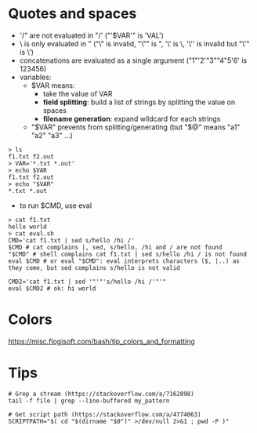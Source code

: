 # Quotes and spaces
* '/" are not evaluated in "/' ("'$VAR'" is 'VAL')
* \ is only evaluated in " ("\\" is invalid, "\\"" is ", '\\' is \\, '\\'' is invalid but "\\'" is \\')
* concatenations are evaluated as a single argument ("1"'2'"3""4"5'6' is 123456) 
* variables:
  * $VAR means:
    * take the value of VAR
    * **field splitting**: build a list of strings by splitting the value on spaces
    * **filename generation**: expand wildcard for each strings
  * "$VAR" prevents from splitting/generating (but "$@" means "a1" "a2" "a3" ...)
```shell
> ls
f1.txt f2.out
> VAR='*.txt *.out'
> echo $VAR
f1.txt f2.out
> echo "$VAR"
*.txt *.out
```
  * to run $CMD, use eval
```shell
> cat f1.txt
hello world
> cat eval.sh
CMD='cat f1.txt | sed s/hello /hi /'
$CMD # cat complains |, sed, s/hello, /hi and / are not found
"$CMD" # shell complains cat f1.txt | sed s/hello /hi / is not found
eval $CMD # or eval "$CMD": eval interprets characters ($, |..) as they come, but sed complains s/hello is not valid

CMD2='cat f1.txt | sed '"'"'s/hello /hi /'"'"
eval $CMD2 # ok: hi world
```

# Colors
https://misc.flogisoft.com/bash/tip_colors_and_formatting

# Tips
```shell
# Grep a stream (https://stackoverflow.com/a/7162898)
tail -f file | grep --line-buffered my_pattern

# Get script path (https://stackoverflow.com/a/4774063)
SCRIPTPATH="$( cd "$(dirname "$0")" >/dev/null 2>&1 ; pwd -P )"
```
